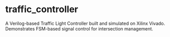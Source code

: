 # traffic_controller
A Verilog-based Traffic Light Controller built and simulated on Xilinx Vivado. Demonstrates FSM-based signal control for intersection management.
